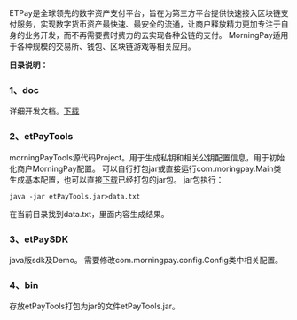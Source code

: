 ETPay是全球领先的数字资产支付平台，旨在为第三方平台提供快速接入区块链支付服务，实现数字货币资产最快速、最安全的流通，让商户释放精力更加专注于自身的业务开发，而不再需要费时费力的去实现各种公链的支付。 
MorningPay适用于各种规模的交易所、钱包、区块链游戏等相关应用。

**目录说明：**
### 1、doc
详细开发文档。[下载](https://github.com/eostoken/etpay/raw/master/doc/MorningPay%E5%BC%80%E5%8F%91%E6%96%87%E6%A1%A3.docx)

### 2、etPayTools
morningPayTools源代码Project。用于生成私钥和相关公钥配置信息，用于初始化商户MorningPay配置。
可以自行打包jar或直接运行com.moringpay.Main类生成基本配置，也可以直接[下载](https://github.com/eostoken/etpay/raw/master/bin/morningPayTools.jar)已经打包的jar包。
jar包执行：
```
java -jar etPayTools.jar>data.txt 
```
在当前目录找到data.txt，里面内容生成结果。

### 3、etPaySDK
java版sdk及Demo。
需要修改com.morningpay.config.Config类中相关配置。

### 4、bin
存放etPayTools打包为jar的文件etPayTools.jar。
